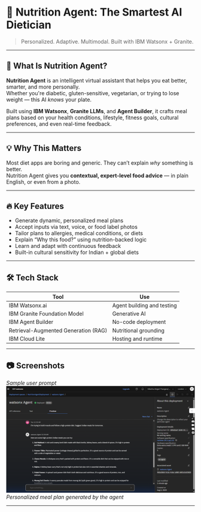 # 🥗 Nutrition Agent: The Smartest AI Dietician

> Personalized. Adaptive. Multimodal. Built with IBM Watsonx + Granite.

---

## 📌 What Is Nutrition Agent?

**Nutrition Agent** is an intelligent virtual assistant that helps you eat better, smarter, and more personally.  
Whether you're diabetic, gluten-sensitive, vegetarian, or trying to lose weight — this AI *knows* your plate.

Built using **IBM Watsonx**, **Granite LLMs**, and **Agent Builder**, it crafts meal plans based on your health conditions, lifestyle, fitness goals, cultural preferences, and even real-time feedback.

---

## 💡 Why This Matters

Most diet apps are boring and generic. They can’t explain *why* something is better.  
Nutrition Agent gives you **contextual, expert-level food advice** — in plain English, or even from a photo.

---

## 🔥 Key Features

- Generate dynamic, personalized meal plans  
- Accept inputs via text, voice, or food label photos  
- Tailor plans to allergies, medical conditions, or diets  
- Explain “Why this food?” using nutrition-backed logic  
- Learn and adapt with continuous feedback  
- Built-in cultural sensitivity for Indian + global diets

---

## 🛠️ Tech Stack

| Tool                                 | Use                           |
|--------------------------------------|-------------------------------| 
| IBM Watsonx.ai                       | Agent building and testing    |
| IBM Granite Foundation Model         | Generative AI                 |
| IBM Agent Builder                    | No-code deployment            |
| Retrieval-Augmented Generation (RAG) | Nutritional grounding         |
| IBM Cloud Lite                       | Hosting and runtime           |

---

## 📷 Screenshots
*Sample user prompt*
![Output](./Deployment/DeployedOp.png)  
*Personalized meal plan generated by the agent*

---
